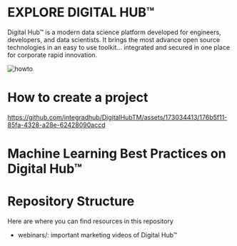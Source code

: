 # EXPLORE DIGITAL HUB™
Digital Hub™ is a modern data science platform developed for engineers, developers, and data scientists. It brings the most advance open source technologies in an easy to use toolkit... integrated and secured in one place for corporate rapid innovation.

![howto](https://github.com/integradhub/DigitalHubTM/assets/173034413/20e06ad9-77b2-4206-bded-dec06c712582)

# How to create a project

https://github.com/integradhub/DigitalHubTM/assets/173034413/176b5f11-85fa-4328-a28e-62428090accd

# Machine Learning Best Practices on Digital Hub™


# Repository Structure

Here are where you can find resources in this repository

- webinars/: important marketing videos of Digital Hub™


